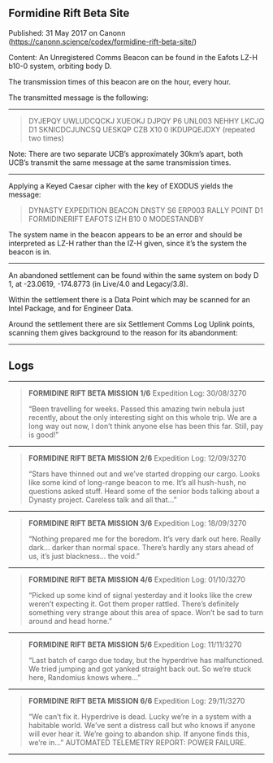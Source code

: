 ## Formidine Rift Beta Site

Published: 31 May 2017 on Canonn (https://canonn.science/codex/formidine-rift-beta-site/)

Content: An Unregistered Comms Beacon can be found in the Eafots LZ-H b10-0 system, orbiting body D. 

The transmission times of this beacon are on the hour, every hour.

The transmitted message is the following:

* * *

> 
> DYJEPQY UWLUDCQCKJ XUEOKJ
> DJPQY P6 UNL003
> NEHHY LKCJQ D1
> SKNICDCJUNCSQ
> UESKQP CZB X10 0
> IKDUPQEJDXY
> (repeated two times)

 Note: There are two separate UCB’s approximately 30km’s apart, both UCB’s transmit the same message at the same transmission times.

* * *

Applying a Keyed Caesar cipher with the key of EXODUS yields the message:

> 
> DYNASTY EXPEDITION BEACON
> DNSTY S6 ERP003
> RALLY POINT D1
> FORMIDINERIFT
> EAFOTS IZH B10 0
> MODESTANDBY

The system name in the beacon appears to be an error and should be interpreted as LZ-H rather than the IZ-H given, since it’s the system the beacon is in.

* * *

An abandoned settlement can be found within the same system on body D 1, at -23.0619, -174.8773 (in Live/4.0 and Legacy/3.8).

Within the settlement there is a Data Point which may be scanned for an Intel Package, and for Engineer Data.

Around the settlement there are six Settlement Comms Log Uplink points, scanning them gives background to the reason for its abandonment:

* * *

## Logs

* * *

> 
> **FORMIDINE RIFT BETA MISSION 1/6**
> Expedition Log: 30/08/3270
> 
> “Been travelling for weeks. Passed this amazing twin nebula just recently, about the only interesting sight on this whole trip. We are a long way out now, I don’t think anyone else has been this far. Still, pay is good!”

* * *

> 
> **FORMIDINE RIFT BETA MISSION 2/6**
> Expedition Log: 12/09/3270
> 
> “Stars have thinned out and we’ve started dropping our cargo. Looks like some kind of long-range beacon to me. It’s all hush-hush, no questions asked stuff. Heard some of the senior bods talking about a Dynasty project. Careless talk and all that…”

* * *

> 
> **FORMIDINE RIFT BETA MISSION 3/6**
> Expedition Log: 18/09/3270
> 
> “Nothing prepared me for the boredom. It’s very dark out here. Really dark… darker than normal space. There’s hardly any stars ahead of us, it’s just blackness… the void.”

* * *

> 
> **FORMIDINE RIFT BETA MISSION 4/6**
> Expedition Log: 01/10/3270
> 
> “Picked up some kind of signal yesterday and it looks like the crew weren’t expecting it. Got them proper rattled. There’s definitely something very strange about this area of space. Won’t be sad to turn around and head horne.”

* * *

> 
> **FORMIDINE RIFT BETA MISSION 5/6**
> Expedition Log: 11/11/3270
> 
> “Last batch of cargo due today, but the hyperdrive has malfunctioned. We tried jumping and got yanked straight back out. So we’re stuck here, Randomius knows where…”

* * *

> 
> **FORMIDINE RIFT BETA MISSION 6/6**
> Expedition Log: 29/11/3270
> 
> “We can’t fix it. Hyperdrive is dead. Lucky we’re in a system with a habitable world. We’ve sent a distress call but who knows if anyone will ever hear it. We’re going to abandon ship. If anyone finds this, we’re in…” AUTOMATED TELEMETRY REPORT: POWER FAILURE.

* * *